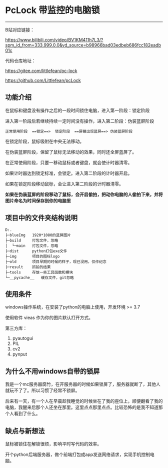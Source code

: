 # PcLock 带监控的电脑锁

---

B站对应链接：

https://www.bilibili.com/video/BV1KM411h7L3/?spm_id_from=333.999.0.0&vd_source=b98966bad03edbeb686fcc182eadb01c

代码仓库地址：

https://gitee.com/littlefean/pc-lock

https://github.com/Littlefean/pcLock

## 功能介绍

在鼠标和键盘没有操作之后的一段时间锁住电脑，进入第一阶段：锁定阶段

进入第一阶段后若继续持续一定时间没有操作，进入第二阶段：伪装蓝屏阶段

```
正常使用阶段  ==锁定==>  锁定阶段  ==屏幕出现蓝屏==> 伪装蓝屏阶段

```

在锁定阶段，鼠标吸附在中央无法移动。

在伪装蓝屏阶段，保留了鼠标无法移动的效果，同时还全屏蓝屏了。

在正常使用阶段，只要一移动鼠标或者键盘，就会使计时器清零。

如果计时器达到锁定标准，会锁定。进入第二阶段的计时器开启。

如果在锁定阶段移动鼠标，会让进入第二阶段的计时器清零。

**如果在伪装蓝屏的阶段移动了鼠标，会开启偷拍，把动你电脑的人偷拍下来，并将图片命名为时间保存到你的电脑里**

## 项目中的文件夹结构说明

```
D:.
├─blueImg	1920*1080的蓝屏图片
├─build		打包文件，忽略
│  └─main	打包文件，忽略
├─dist		python打包exe文件
├─img		项目的图标logo
├─old		项目早期的时候的样子，现已没用，仅作纪念
├─result	抓拍的结果
├─tools		存放一些工具函数和模块
└─__pycache__	缓存文件，git忽略
```



## 使用条件

windows操作系统，在安装了python的电脑上使用，开发环境 >= 3.7

使用软件 vieas 作为你的图片默认打开方式。

第三方库：

1. pyautogui
2. PIL
3. cv2
4. pynput

## 为什么不用windows自带的锁屏

我是一个mc服务器腐竹，在开服务器的时候如果锁屏了，服务器就断了，其他人就玩不了了。所以习惯了经常不锁屏。

后来有一天，有一个人在早晨趁我睡觉的时候坐在了我的座位上，顺便翻看了我的电脑，我醒来后那个人还坐在那里。这里点点那里点点。比较恐怖的是我不知道那个人看到了什么。



## 缺点与新想法

鼠标被锁住在解锁很烦，影响平时写代码的效率。

开个python后端服务器，做个前端打包成app发送网络请求，实现手机控制电脑。